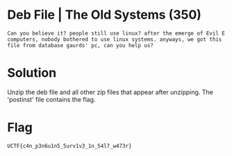 # Deb File | The Old Systems (350)
```
Can you believe it? people still use linux? after the emerge of Evil E computers, nobody bothered to use linux systems. anyways, we got this file from database gaurds' pc, can you help us?
```

# Solution
Unzip the deb file and all other zip files that appear after unzipping. The 'postinst' file contains the flag.

# Flag
```
UCTF{c4n_p3n6u1n5_5urv1v3_1n_54l7_w473r}
```
